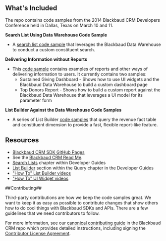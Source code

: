 ## What's Included ##
The repo contains code samples from the 2014 Blackbaud CRM Developers Conference held in Dallas, Texas on March 10 and 11.  

**Search List Using Data Warehouse Code Sample**

- A [search list code sample](https://github.com/blackbaud-community/Blackbaud-CRM-Conferences/tree/master/2014BBCRMDevConfDallas/SneakPeek) that leverages the Blackbaud Data Warehouse to conduct a custom constituent search. 

**Delivering Information without Reports**

- This [code sample](https://github.com/blackbaud-community/Blackbaud-CRM-Conferences/tree/master/2014BBCRMDevConfDallas/SDKReportingAndAnalysis) contains examples of reports and other ways of delivering information to users. It currently contains two samples:
	- Sustained Giving Dashboard - Shows how to use UI widgets and the Blackbaud Data Warehouse to build a custom dashboard page
	- Top Donors Report - Shows how to build a custom report against the Blackbaud Data Warehouse that leverages a UI model for its parameter form

**List Builder Against the Data Warehouse Code Samples**


- A series of List Builder [code samples](https://github.com/blackbaud-community/Blackbaud-CRM-Conferences/tree/master/2014BBCRMDevConfDallas/OttingerListBuilderDemo) that query the revenue fact table and constituent dimension to provide a fast, flexible report-like feature.

## Resources ##
* [Blackbaud CRM SDK GitHub Pages](http://blackbaud-community.github.io/Blackbaud-CRM/) 
* See the [Blackbaud CRM Read Me](https://github.com/blackbaud-community/Blackbaud-CRM/blob/master/README.md). 
* [Search Lists](https://www.blackbaud.com/files/support/guides/infinitydevguide/infsdk-developer-help.htm#../Subsystems/tranfunc-developer-help/Content/InfinitySearchLists/cochSearchLists.htm) chapter within Developer Guides
* [List Builder](https://www.blackbaud.com/files/support/guides/infinitydevguide/infsdk-developer-help.htm#../Subsystems/infquery-developer-help/Content/coNewFeatures2-94ListBuilder.htm) section within the Query chapter in the Developer Guides
* ["How To" List Builder videos](https://www.blackbaud.com/files/support/guides/infinitydevguide/infsdk-developer-help.htm#../Subsystems/infinity-videos/Content/VideoPages/InfinityVideoLinksListBuilder.htm)
* ["How To" UI Widget videos](https://www.blackbaud.com/files/support/guides/infinitydevguide/infsdk-developer-help.htm#../Subsystems/infinity-videos/Content/VideoPages/InfinityVideoLinksUIWidget.htm)

##Contributing##

Third-party contributions are how we keep the code samples great. We want to keep it as easy as possible to contribute changes that show others how to do cool things with Blackbaud SDKs and APIs. There are a few guidelines that we need contributors to follow.

For more information, see our [canonical contributing guide](https://github.com/bbBobbyEarl/Blackbaud-CRM/blob/master/CONTRIBUTING.md) in the Blackbaud CRM repo which provides detailed instructions, including signing the [Contributor License Agreement](http://developer.blackbaud.com/cla).

